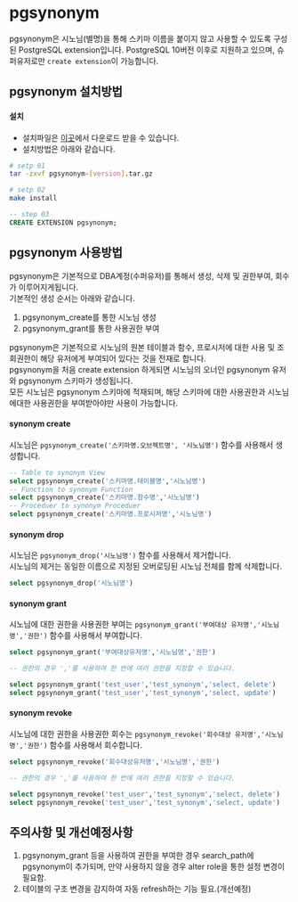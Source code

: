 # pgsynonym

pgsynonym은 시노님(별명)을 통해 스키마 이름을 붙이지 않고 사용할 수 있도록 구성된 PostgreSQL extension입니다.
PostgreSQL 10버전 이후로 지원하고 있으며, 슈퍼유저로만 `create extension`이 가능합니다.

## pgsynonym 설치방법
#### 설치
- 설치파일은 [이곳](https://github.com/Query-Tricks/pgsynonym/releases/tag/latest)에서 다운로드 받을 수 있습니다.
- 설치방법은 아래와 같습니다.
```bash
# setp 01
tar -zxvf pgsynonym-[version].tar.gz

# setp 02
make install
```
```sql
-- step 03
CREATE EXTENSION pgsynonym;
```

## pgsynonym 사용방법
pgsynonym은 기본적으로 DBA계정(수퍼유저)를 통해서 생성, 삭제 및 권한부여, 회수가 이루어지게됩니다.  
기본적인 생성 순서는 아래와 같습니다.  
1. pgsynonym_create를 통한 시노님 생성
2. pgsynonym_grant를 통한 사용권한 부여

pgsynonym은 기본적으로 시노님의 원본 테이블과 함수, 프로시저에 대한 사용 및 조회권한이 해당 유저에게 부여되어 있다는 것을 전재로 합니다.  
pgsynonym을 처음 create extension 하게되면 시노님의 오너인 pgsynonym 유저와 pgsynonym 스키마가 생성됩니다.  
모든 시노님은 pgsynonym 스키마에 적재되며, 해당 스키마에 대한 사용권한과 시노님에대한 사용권한을 부여받아야만 사용이 가능합니다.  

#### synonym create
시노님은 `pgsynonym_create('스키마명.오브젝트명', '시노님명')` 함수를 사용해서 생성합니다.
```sql
-- Table to synonym View
select pgsynonym_create('스키마명.테이블명','시노님명')
-- Function to synonym Function
select pgsynonym_create('스키마명.함수명','시노님명')
-- Proceduer to synonym Proceduer
select pgsynonym_create('스키마명.프로시저명','시노님명')
```
#### synonym drop
시노님은 `pgsynonym_drop('시노님명')` 함수를 사용해서 제거합니다.  
시노님의 제거는 동일한 이름으로 지정된 오버로딩된 시노님 전체를 함께 삭제합니다.
```sql
select pgsynonym_drop('시노님명')
```
#### synonym grant
시노님에 대한 권한을 사용권한 부여는 `pgsynonym_grant('부여대상 유저명','시노님명','권한')` 함수를 사용해서 부여합니다.  
```sql
select pgsynonym_grant('부여대상유저명','시노님명','권한')

-- 권한의 경우 ','를 사용하여 한 번에 여러 권한을 지정할 수 있습니다.

select pgsynonym_grant('test_user','test_synonym','select, delete')
select pgsynonym_grant('test_user','test_synonym','select, update')
```
#### synonym revoke
시노님에 대한 권한을 사용권한 회수는 `pgsynonym_revoke('회수대상 유저명','시노님명','권한')` 함수를 사용해서 회수합니다.
```sql
select pgsynonym_revoke('회수대상유저명','시노님명','권한')

-- 권한의 경우 ','를 사용하여 한 번에 여러 권한을 지정할 수 있습니다.

select pgsynonym_revoke('test_user','test_synonym','select, delete')
select pgsynonym_revoke('test_user','test_synonym','select, update')
```
## 주의사항 및 개선예정사항
1. pgsynonym_grant 등을 사용하여 권한을 부여한 경우 search_path에 pgsynonym이 추가되며, 만약 사용하지 않을 경우 alter role을 통한 설정 변경이 필요함.
2. 테이블의 구조 변경을 감지하여 자동 refresh하는 기능 필요.(개선예정)

